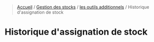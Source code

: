 > [Accueil](../../index.md) / [Gestion des stocks](../index.md) / [les outils additionnels](./index.md) / Historique d'assignation de stock

# Historique d'assignation de stock